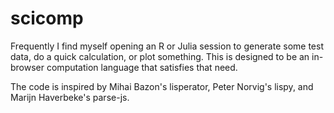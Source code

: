# scicomp

Frequently I find myself opening an R or Julia session to generate some test data, do a quick calculation, or plot something.  This is designed to be an in-browser computation language that satisfies that need.

The code is inspired by Mihai Bazon's lisperator, Peter Norvig's lispy, and Marijn Haverbeke's parse-js.
